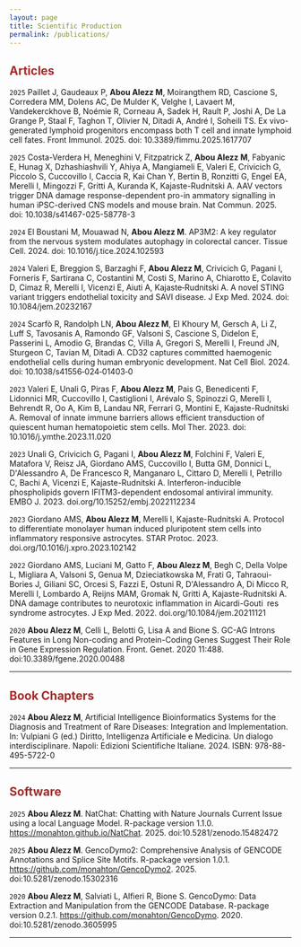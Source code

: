 ```yaml
---
layout: page
title: Scientific Production
permalink: /publications/
---
```


## <span style="color:brown"> Articles </span>

`2025`
Paillet J, Gaudeaux P, __Abou Alezz M__, Moirangthem RD, Cascione S, Corredera MM, Dolens AC, De Mulder K, Velghe I, Lavaert M, Vandekerckhove B, Noémie R, Corneau A, Sadek H, Rault P, Joshi A, De La Grange P, Staal F, Taghon T, Olivier N, Ditadi A, André I, Soheili TS. Ex vivo-generated lymphoid progenitors encompass both T cell and innate lymphoid cell fates. Front Immunol. 2025. doi: 10.3389/fimmu.2025.1617707

`2025`
Costa-Verdera H, Meneghini V, Fitzpatrick Z, __Abou Alezz M__, Fabyanic E, Hunag X, Dzhashiashvili Y, Ahiya A, Mangiameli E, Valeri E, Crivicich G, Piccolo S, Cuccovillo I, Caccia R, Kai Chan Y, Bertin B, Ronzitti G, Engel EA, Merelli I, Mingozzi F, Gritti A, Kuranda K, Kajaste-Rudnitski A. AAV vectors trigger DNA damage response-dependent pro-in ammatory signalling in human iPSC-derived CNS models and mouse brain. Nat Commun. 2025. doi: 10.1038/s41467-025-58778-3

`2024`
El Boustani M, Mouawad N, __Abou Alezz M__. AP3M2: A key regulator from the nervous system modulates autophagy in colorectal cancer. Tissue Cell. 2024. doi: 10.1016/j.tice.2024.102593

`2024`
Valeri E, Breggion S, Barzaghi F, __Abou Alezz M__, Crivicich G, Pagani I, Forneris F, Sartirana C, Costantini M, Costi S, Marino A, Chiarotto E, Colavito D, Cimaz R, Merelli I, Vicenzi E, Aiuti A, Kajaste‐Rudnitski A. A novel STING variant triggers endothelial toxicity and SAVI disease. J Exp Med. 2024. doi: 10.1084/jem.20232167

`2024`
Scarfò R, Randolph LN, __Abou Alezz M__, El Khoury M, Gersch A, Li Z, Luff S, Tavosanis A, Ramondo GF, Valsoni S, Cascione S, Didelon E, Passerini L, Amodio G, Brandas C, Villa A, Gregori S, Merelli I, Freund JN, Sturgeon C, Tavian M, Ditadi A. CD32 captures committed haemogenic endothelial cells during human embryonic development. Nat Cell Biol. 2024. doi: 10.1038/s41556‐024‐01403‐0

`2023`
Valeri E, Unali G, Piras F, __Abou Alezz M__, Pais G, Benedicenti F, Lidonnici MR, Cuccovillo I, Castiglioni I, Arévalo S, Spinozzi G, Merelli I, Behrendt R, Oo A, Kim B, Landau NR, Ferrari G, Montini E, Kajaste-Rudnitski A. Removal of innate immune barriers allows efficient transduction of quiescent human hematopoietic stem cells. Mol Ther. 2023. doi: 10.1016/j.ymthe.2023.11.020

`2023`
Unali G, Crivicich G, Pagani I, __Abou Alezz M__, Folchini F, Valeri E, Matafora V, Reisz JA, Giordano AMS, Cuccovillo I, Butta GM, Donnici L, D'Alessandro A, De Francesco R, Manganaro L, Cittaro D, Merelli I, Petrillo C, Bachi A, Vicenzi E, Kajaste-Rudnitski A. Interferon-inducible phospholipids govern IFITM3-dependent endosomal antiviral immunity. EMBO J. 2023. doi.org/10.15252/embj.2022112234


`2023`
Giordano AMS, __Abou Alezz M__, Merelli I, Kajaste-Rudnitski A. Protocol to differentiate monolayer human induced pluripotent stem cells into inflammatory responsive astrocytes. STAR Protoc. 2023. doi.org/10.1016/j.xpro.2023.102142

`2022`
Giordano AMS, Luciani M, Gatto F, __Abou Alezz M__, Begh C, Della Volpe L, Migliara A, Valsoni S, Genua M, Dzieciatkowska M, Frati G, Tahraoui-Bories J, Giliani SC, Orcesi S, Fazzi E, Ostuni R, D'Alessandro A, Di Micco R, Merelli I, Lombardo A, Reijns MAM, Gromak N, Gritti A, Kajaste-Rudnitski A. DNA damage contributes to neurotoxic inflammation in Aicardi-Gouti res syndrome astrocytes. J Exp Med. 2022. doi.org/10.1084/jem.20211121


`2020`
__Abou Alezz M__, Celli L, Belotti G, Lisa A and Bione S. GC-AG Introns Features in Long Non-coding and Protein-Coding Genes
Suggest Their Role in Gene Expression Regulation. Front. Genet. 2020 11:488. doi:10.3389/fgene.2020.00488

---

## <span style="color:brown"> Book Chapters </span>
  
`2024`
__Abou Alezz M__, Artificial Intelligence Bioinformatics Systems for the Diagnosis and Treatment of Rare Diseases: Integration and Implementation. In: Vulpiani G (ed.) Diritto, Intelligenza Artificiale e Medicina. Un dialogo interdisciplinare. Napoli: Edizioni Scientifiche Italiane. 2024. ISBN: 978-88-495-5722-0

---
  
## <span style="color:brown"> Software </span>

`2025`
__Abou Alezz M__. NatChat: Chatting with Nature Journals Current Issue using a local Language Model.
R-package version 1.1.0. https://monahton.github.io/NatChat. 2025. doi:10.5281/zenodo.15482472

`2025`
__Abou Alezz M__. GencoDymo2: Comprehensive Analysis of GENCODE Annotations and Splice Site Motifs.
R-package version 1.0.1. https://github.com/monahton/GencoDymo2. 2025. doi:10.5281/zenodo.15302316

`2020`
__Abou Alezz M__, Salviati L, Alfieri R, Bione S. GencoDymo: Data Extraction and Manipulation from the GENCODE Database.
R-package version 0.2.1. https://github.com/monahton/GencoDymo. 2020. doi:10.5281/zenodo.3605995

---
















